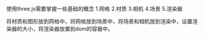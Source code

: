 使用three.js需要掌握一些基础的概念
1.网格
2.材质
3.相机
4.场景
5.渲染器

将材质和图形放到网格中，将网格放到场景中，将场景和相机放到渲染中，设置渲染器的大小，将渲染器放置到dom的容器中。
